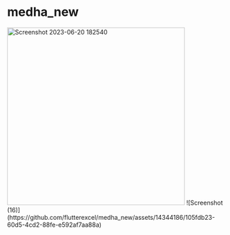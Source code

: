# medha_new
<img width="411" alt="Screenshot 2023-06-20 182540" src="https://github.com/flutterexcel/medha_new/assets/14344186/167ef222-e250-467c-a920-e80a8ac25d01">
![Screenshot (16)](https://github.com/flutterexcel/medha_new/assets/14344186/105fdb23-60d5-4cd2-88fe-e592af7aa88a) 
